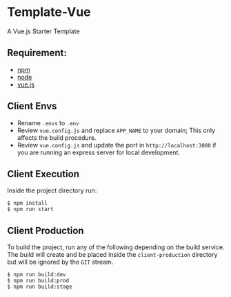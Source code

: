# Template-Vue
A Vue.js Starter Template

## Requirement:
* [npm](https://www.npmjs.com/) 
* [node](https://nodejs.org/en/)
* [vue.js](https://cli.vuejs.org/)

## Client Envs
* Rename `.envs` to `.env`
* Review  `vue.config.js` and replace `APP_NAME` to your domain; This only affects the build procedure.
* Review  `vue.config.js` and update the port in `http://localhost:3000` if you are running an express server for local development. 

## Client Execution
Inside the project directory run:
```console
$ npm install
$ npm run start 
```

## Client Production
To build the project, run any of the following depending on the build service. The build will create and be placed inside the `client-production` directory but will be ignored by the `GIT` stream. 
```console
$ npm run build:dev
$ npm run build:prod
$ npm run build:stage
```
